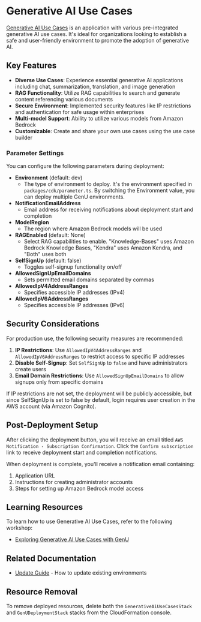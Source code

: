 # Generative AI Use Cases

[Generative AI Use Cases](https://github.com/aws-samples/generative-ai-use-cases-jp) is an application with various pre-integrated generative AI use cases. It's ideal for organizations looking to establish a safe and user-friendly environment to promote the adoption of generative AI.

## Key Features

- **Diverse Use Cases**: Experience essential generative AI applications including chat, summarization, translation, and image generation
- **RAG Functionality**: Utilize RAG capabilities to search and generate content referencing various documents
- **Secure Environment**: Implemented security features like IP restrictions and authentication for safe usage within enterprises
- **Multi-model Support**: Ability to utilize various models from Amazon Bedrock
- **Customizable**: Create and share your own use cases using the use case builder

### Parameter Settings

You can configure the following parameters during deployment:

* **Environment** (default: dev)
    * The type of environment to deploy. It's the environment specified in `packages/cdk/parameter.ts`. By switching the Environment value, you can deploy multiple GenU environments.
* **NotificationEmailAddress**
    * Email address for receiving notifications about deployment start and completion
* **ModelRegion**
    * The region where Amazon Bedrock models will be used
* **RAGEnabled** (default: None)
    * Select RAG capabilities to enable. "Knowledge-Bases" uses Amazon Bedrock Knowledge Bases, "Kendra" uses Amazon Kendra, and "Both" uses both
* **SelfSignUp** (default: false)
    * Toggles self-signup functionality on/off
* **AllowedSignUpEmailDomains**
    * Sets permitted email domains separated by commas
* **AllowedIpV4AddressRanges**
    * Specifies accessible IP addresses (IPv4)
* **AllowedIpV6AddressRanges**
    * Specifies accessible IP addresses (IPv6)

## Security Considerations

For production use, the following security measures are recommended:

1. **IP Restrictions**: Use `AllowedIpV4AddressRanges` and `AllowedIpV6AddressRanges` to restrict access to specific IP addresses
2. **Disable Self-Signup**: Set `SelfSignUp` to `false` and have administrators create users
3. **Email Domain Restrictions**: Use `AllowedSignUpEmailDomains` to allow signups only from specific domains

If IP restrictions are not set, the deployment will be publicly accessible, but since SelfSignUp is set to false by default, login requires user creation in the AWS account (via Amazon Cognito).

## Post-Deployment Setup

After clicking the deployment button, you will receive an email titled `AWS Notification - Subscription Confirmation`. Click the `Confirm subscription` link to receive deployment start and completion notifications.

When deployment is complete, you'll receive a notification email containing:

1. Application URL
2. Instructions for creating administrator accounts
3. Steps for setting up Amazon Bedrock model access

## Learning Resources

To learn how to use Generative AI Use Cases, refer to the following workshop:

* [Exploring Generative AI Use Cases with GenU](https://catalog.us-east-1.prod.workshops.aws/workshops/58088ef5-d47c-441d-ae65-e44ff1d6a92b/en-US)

## Related Documentation

- [Update Guide](generative-ai-use-cases-update.en.md) - How to update existing environments

## Resource Removal

To remove deployed resources, delete both the `GenerativeAiUseCasesStack` and `GenUDeploymentStack` stacks from the CloudFormation console.

